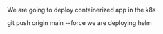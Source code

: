 We are going to deploy containerized app in the k8s

git push origin main --force
we are deploying helm